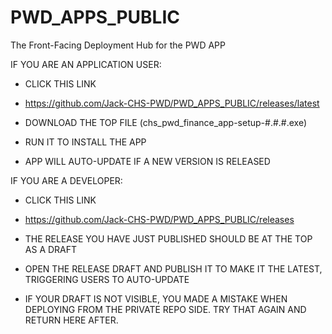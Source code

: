 # PWD_APPS_PUBLIC
The Front-Facing Deployment Hub for the PWD APP

IF YOU ARE AN APPLICATION USER:
  - CLICK THIS LINK
  - https://github.com/Jack-CHS-PWD/PWD_APPS_PUBLIC/releases/latest
  
  - DOWNLOAD THE TOP FILE (chs_pwd_finance_app-setup-#.#.#.exe)
  - RUN IT TO INSTALL THE APP
  - APP WILL AUTO-UPDATE IF A NEW VERSION IS RELEASED
  
IF YOU ARE A DEVELOPER:
  - CLICK THIS LINK
  - https://github.com/Jack-CHS-PWD/PWD_APPS_PUBLIC/releases
  
  - THE RELEASE YOU HAVE JUST PUBLISHED SHOULD BE AT THE TOP AS A DRAFT
  - OPEN THE RELEASE DRAFT AND PUBLISH IT TO MAKE IT THE LATEST, TRIGGERING USERS TO AUTO-UPDATE
  
  - IF YOUR DRAFT IS NOT VISIBLE, YOU MADE A MISTAKE WHEN DEPLOYING FROM THE PRIVATE REPO SIDE. TRY THAT AGAIN AND RETURN HERE AFTER.
